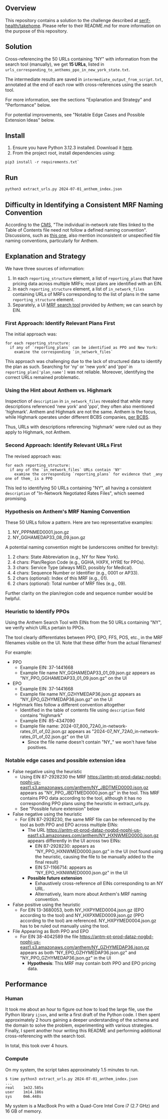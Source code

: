 ## Overview

This repository contains a solution to the challenge described at [serif-health/takehome](https://github.com/serif-health/takehome). Please refer to their README.md for more information on the purpose of this repository.

## Solution

Cross-referencing the 50 URLs containing "NY" with information from the search tool (manually), we get **15 URLs**, listed in `urls_corresponding_to_anthems_ppo_in_new_york_state.txt`.

The intermediate results are saved in `intermediate_output_from_script.txt`, annotated at the end of each row with cross-references using the search tool.

For more information, see the sections "Explanation and Strategy" and "Performance" below.

For potential improvements, see "Notable Edge Cases and Possible Extension Ideas" below.

## Install

1. Ensure you have Python 3.12.3 installed. Download it [here](https://www.python.org/downloads).
2. From the project root, install dependencies using:

```
pip3 install -r requirements.txt`
```

## Run

```sh
python3 extract_urls.py 2024-07-01_anthem_index.json
```

## Difficulty in Identifying a Consistent MRF Naming Convention

According to the [CMS](https://www.cms.gov/healthplan-price-transparency/resources/technical-clarification), "The individual in-network rate files linked to the Table of Contents file need not follow a defined naming convention". Discussions, such as [this one](https://github.com/CMSgov/price-transparency-guide/discussions/619), also mention inconsistent or unspecified file naming conventions, particularly for Anthem.

## Explanation and Strategy

We have three sources of information:

1.  In each `reporting_structure` element, a list of `reporting_plans` that have pricing data across multiple MRFs; most plans are identified with an EIN.
2.  In each `reporting_structure` element, a list of `in_network_files` containing URLs of MRFs corresponding to the list of plans in the same `reporting_structure` element.
3.  Separately, a UI [MRF search tool](https://www.anthem.com/machine-readable-file/search/) provided by Anthem; we can search by EIN.

### First Approach: Identify Relevant Plans First

The initial approach was:

```
for each reporting_structure:
  if any of `reporting_plans` can be identified as PPO and New York:
    examine the corresponding `in_network_files`
```

This approach was challenging due to the lack of structured data to identify the plan as such. Searching for 'ny' or 'new york' and 'ppo' in `reporting_plan['plan_name']` was not reliable. Moreover, identifying the correct URLs remained problematic.

### Using the Hint about Anthem vs. Highmark

Inspection of `description` in `in_network_files` revealed that while many descriptions referenced 'new york' and 'ppo', they often also mentioned 'highmark'. Anthem and Highmark are not the same. Anthem is the focus, while Highmark operates under different BCBS companies, [per BCBS](https://www.bcbs.com/bcbs-companies-and-licensees).

Thus, URLs with descriptions referencing 'highmark' were ruled out as they apply to Highmark, not Anthem.

### Second Approach: Identify Relevant URLs First

The revised approach was:

```
for each reporting_structure:
  if any of the `in_network_files` URLs contain 'NY'
    examine the corresponding `reporting_plans` for evidence that _any one of them_ is a PPO
```

This led to identifying 50 URLs containing "NY", all having a consistent `description` of "In-Network Negotiated Rates Files", which seemed promising.

### Hypothesis on Anthem's MRF Naming Convention

These 50 URLs follow a pattern. Here are two representative examples:

1. NY_PPPNMED0001.json.gz
2. NY_GGHAMEDAP33_08_09.json.gz

A potential naming convention might be (underscores omitted for brevity):

1. 2 chars: State Abbreviation (e.g., NY for New York).
2. 4 chars: Plan/Region Code (e.g., GGHA, HXPX, HYRE for PPOs).
3. 3 chars: Service Type (always MED, possibly for Medical).
4. 4 chars: Sequence Number or Identifier (e.g., 0001 or AP33).
5. 2 chars (optional): Index of this MRF (e.g., 01).
6. 2 chars (optional): Total number of MRF files (e.g., 09).

Further clarity on the plan/region code and sequence number would be helpful.

### Heuristic to Identify PPOs

Using the Anthem Search Tool with EINs from the 50 URLs containing "NY", we verify which URLs pertain to PPOs.

The tool clearly differentiates between PPO, EPO, FFS, POS, etc., in the MRF filenames visible on the UI. Note that these differ from the actual filenames!

For example:

- PPO
  - Example EIN: 37-1441668
  - Example file name NY_GGHAMEDAP33_01_09.json.gz appears as "NY_PPO_GGHAMEDAP33_01_09.json.gz" on the UI
- EPO
  - Example EIN: 37-1441668
  - Example file name NY_GZHYMEDAP36.json.gz appears as "NY_EPO_GZHYMEDAP36.json.gz" on the UI
- Highmark files follow a different convention altogether
  - Identified in the table of contents file using `description` field contains "highmark"
  - Example EIN: 85-4347090
  - Example file name: 2024-07_800_72A0_in-network-rates_01_of_02.json.gz appears as "2024-07_NY_72A0_in-network-rates_01_of_02.json.gz" on the UI
    - Since the file name doesn't contain "NY\_" we won't have false positives.

### Notable edge cases and possible extension idea

- False negative using the heuristic
  - Using EIN 87-2928230 the MRF https://antm-pt-prod-dataz-nogbd-nophi-us-east1.s3.amazonaws.com/anthem/NY_JBDTMED0000.json.gz appears as "NY_PPO_JBDTMED0000.json.gz" in the tool. This MRF contains PPO data according to the tool, although it has no corresponding PPO plans using the heuristic in extract_urls.py.
  - See "Possible future extension" below
- False negative using the heuristic
  - For EIN 87-2928230, the same MRF file can be referenced by the tool as both PPO and EPO across multiple EINs:
    - The URL https://antm-pt-prod-dataz-nogbd-nophi-us-east1.s3.amazonaws.com/anthem/NY_HXNWMED0000.json.gz appears differently in the UI across two EINs:
      - EIN 87-2928230: appears as "NY_PPO_HXNWMED0000.json.gz" in the UI (not found using the heuristic, causing the file to be manually added to the final result)
      - EIN 57-1166714: appears as "NY_EPO_HXNWMED0000.json.gz" in the UI
    - **Possible future extension**
      - Exhaustively cross-reference _all_ EINs corresponding to an NY URL.
      - Alternatively, learn more about Anthem's MRF naming convention.
- False positive using the heuristic
  - For EIN 13-3680053, both NY_HXPYMED0004.json.gz (EPO according to the tool) and NY_HXPXMED0009.json.gz (PPO according to the tool) are referenced. NY_HXPYMED0004.json.gz has to be ruled out manually using the tool.
- File Appearing as Both PPO and EPO
  - For EIN 38-4042589 the file https://antm-pt-prod-dataz-nogbd-nophi-us-east1.s3.amazonaws.com/anthem/NY_GZHYMEDAP36.json.gz appears as both "NY_EPO_GZHYMEDAP36.json.gz" and "NY_PPO_GZHYMEDAP36.json.gz" in the UI
    - **Hypothesis**: This MRF may contain both PPO and EPO pricing data.

## Performance

### Human

It took me about an hour to figure out how to load the large file, use the Python library `ijson`, and write a first draft of the Python code. I then spent approximately 2 hours gaining a deeper understanding of the schema and the domain to solve the problem, experimenting with various strategies. Finally, I spent another hour writing this README and performing additional cross-referencing with the search tool.

In total, this took over 4 hours.

### Compute

On my system, the script takes approximately 1.5 minutes to run.

```
$ time python3 extract_urls.py 2024-07-01_anthem_index.json
...
real    1m32.585s
user    1m14.186s
sys     0m6.448s
```

My system is a MacBook Pro with a Quad-Core Intel Core i7 (2.7 GHz) and 16 GB of memory.
